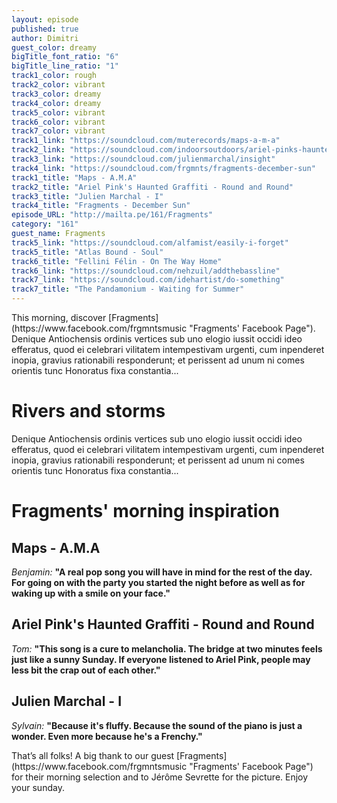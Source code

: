 ```yaml
---
layout: episode
published: true
author: Dimitri
guest_color: dreamy
bigTitle_font_ratio: "6"
bigTitle_line_ratio: "1"
track1_color: rough
track2_color: vibrant
track3_color: dreamy
track4_color: dreamy
track5_color: vibrant
track6_color: vibrant
track7_color: vibrant
track1_link: "https://soundcloud.com/muterecords/maps-a-m-a"
track2_link: "https://soundcloud.com/indoorsoutdoors/ariel-pinks-haunted-graffiti-round-and-round"
track3_link: "https://soundcloud.com/julienmarchal/insight"
track4_link: "https://soundcloud.com/frgmnts/fragments-december-sun"
track1_title: "Maps - A.M.A"
track2_title: "Ariel Pink's Haunted Graffiti - Round and Round"
track3_title: "Julien Marchal - I"
track4_title: "Fragments - December Sun"
episode_URL: "http://mailta.pe/161/Fragments"
category: "161"
guest_name: Fragments
track5_link: "https://soundcloud.com/alfamist/easily-i-forget"
track5_title: "Atlas Bound - Soul"
track6_title: "Fellini Félin - On The Way Home"
track6_link: "https://soundcloud.com/nehzuil/addthebassline"
track7_link: "https://soundcloud.com/idehartist/do-something"
track7_title: "The Pandamonium - Waiting for Summer"
---
```


<p id="introduction">
This morning, discover [Fragments](https://www.facebook.com/frgmntsmusic "Fragments' Facebook Page"). Denique Antiochensis ordinis vertices sub uno elogio iussit occidi ideo efferatus, quod ei celebrari vilitatem intempestivam urgenti, cum inpenderet inopia, gravius rationabili responderunt; et perissent ad unum ni comes orientis tunc Honoratus fixa constantia... </p>
 
# Rivers and storms

Denique Antiochensis ordinis vertices sub uno elogio iussit occidi ideo efferatus, quod ei celebrari vilitatem intempestivam urgenti, cum inpenderet inopia, gravius rationabili responderunt; et perissent ad unum ni comes orientis tunc Honoratus fixa constantia...

# Fragments' morning inspiration
 
## Maps - A.M.A
_Benjamin:_ **"**A real pop song you will have in mind for the rest of the day. For going on with the party you started the night before as well as for waking up with a smile on your face.**"**
 
## Ariel Pink's Haunted Graffiti - Round and Round
_Tom:_ **"**This song is a cure to melancholia. The bridge at two minutes feels just like a sunny Sunday. If everyone listened to Ariel Pink, people may less bit the crap out of each other.**"**
 
## Julien Marchal - I
_Sylvain:_ **"**Because it's fluffy. Because the sound of the piano is just a wonder. Even more because he's a Frenchy.**"** 
 
<p id="outroduction">
That’s all folks! A big thank to our guest [Fragments](https://www.facebook.com/frgmntsmusic "Fragments' Facebook Page") for their morning selection and to Jérôme Sevrette for the picture. Enjoy your sunday.
</p>